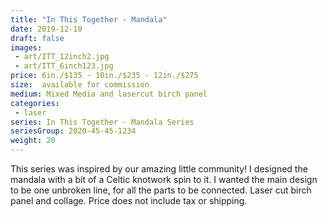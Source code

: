 ```yaml
---
title: "In This Together - Mandala"
date: 2019-12-10
draft: false
images:
 - art/ITT_12inch2.jpg
 - art/ITT_6inch123.jpg
price: 6in./$135 - 10in./$235 - 12in./$275
size:  available for commission 
medium: Mixed Media and lasercut birch panel
categories:
 - laser
series: In This Together - Mandala Series
seriesGroup: 2020-45-45-1234
weight: 20
---
```


This series was inspired by our amazing little community!  I designed the mandala with a bit of a Celtic knotwork spin to it. I wanted the main design to be one unbroken line, for all the parts to be connected. Laser cut birch panel and collage. Price does not include tax or shipping.

